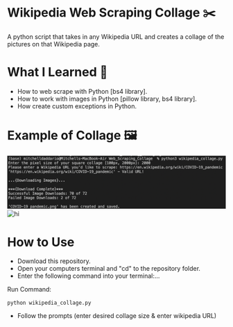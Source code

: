 # Wikipedia Web Scraping Collage :scissors:

A python script that takes in any Wikipedia URL and creates a collage of the pictures on that Wikipedia page.

# What I Learned :notebook:

* How to web scrape with Python [bs4 library].
* How to work with images in Python [pillow library, bs4 library].
* How create custom exceptions in Python.

# Example of Collage :framed_picture:

![hi](https://github.com/MED-1996/Web_Scraping_Collage/blob/main/Example_Terminal_Code.png)
![hi](https://github.com/MED-1996/Web_Scraping_Collage/blob/main/COVID-19%20pandemic.png)

# How to Use

* Download this repository.
* Open your computers terminal and "cd" to the repository folder.
* Enter the following command into your terminal:...

Run Command:

	python wikipedia_collage.py

* Follow the prompts (enter desired collage size & enter wikipedia URL)